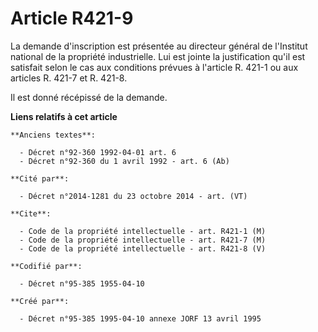# Article R421-9

La demande d'inscription est présentée au directeur général de l'Institut national de la propriété industrielle. Lui est
jointe la justification qu'il est satisfait selon le cas aux conditions prévues à l'article R. 421-1 ou aux articles R. 421-7
et R. 421-8.

Il est donné récépissé de la demande.

**Liens relatifs à cet article**

	**Anciens textes**:

	  - Décret n°92-360 1992-04-01 art. 6
	  - Décret n°92-360 du 1 avril 1992 - art. 6 (Ab)

	**Cité par**:

	  - Décret n°2014-1281 du 23 octobre 2014 - art. (VT)

	**Cite**:

	  - Code de la propriété intellectuelle - art. R421-1 (M)
	  - Code de la propriété intellectuelle - art. R421-7 (M)
	  - Code de la propriété intellectuelle - art. R421-8 (V)

	**Codifié par**:

	  - Décret n°95-385 1955-04-10

	**Créé par**:

	  - Décret n°95-385 1995-04-10 annexe JORF 13 avril 1995
